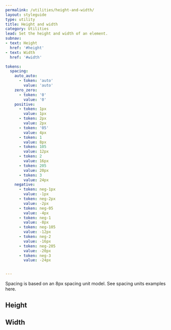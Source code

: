 ```yaml
---
permalink: /utilities/height-and-width/
layout: styleguide
type: utility
title: Height and width
category: Utilities
lead: Set the height and width of an element.
subnav:
- text: Height
  href: '#height'
- text: Width
  href: '#width'

tokens:
  spacing:
    auto_auto:
      - token: 'auto'
        value: 'auto'    
    zero_zero:
      - token: '0'
        value: '0'    
    positive:
      - token: 1px
        value: 1px
      - token: 2px
        value: 2px
      - token: '05'
        value: 4px
      - token: 1
        value: 8px
      - token: 105
        value: 12px
      - token: 2
        value: 16px
      - token: 205
        value: 20px
      - token: 3
        value: 24px
    negative:
      - token: neg-1px
        value: -1px
      - token: neg-2px
        value: -2px
      - token: neg-05
        value: -4px
      - token: neg-1
        value: -8px
      - token: neg-105
        value: -12px
      - token: neg-2
        value: -16px
      - token: neg-205
        value: -20px
      - token: neg-3
        value: -24px


---
```


Spacing is based on an 8px spacing unit model. See spacing units examples here.

## Height

## Width

